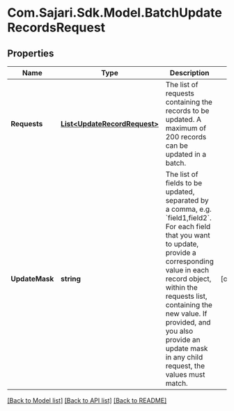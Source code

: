 # Com.Sajari.Sdk.Model.BatchUpdateRecordsRequest

## Properties

Name | Type | Description | Notes
------------ | ------------- | ------------- | -------------
**Requests** | [**List&lt;UpdateRecordRequest&gt;**](UpdateRecordRequest.md) | The list of requests containing the records to be updated.  A maximum of 200 records can be updated in a batch. | 
**UpdateMask** | **string** | The list of fields to be updated, separated by a comma, e.g. &#x60;field1,field2&#x60;.  For each field that you want to update, provide a corresponding value in each record object, within the requests list, containing the new value.  If provided, and you also provide an update mask in any child request, the values must match. | [optional] 

[[Back to Model list]](../README.md#documentation-for-models) [[Back to API list]](../README.md#documentation-for-api-endpoints) [[Back to README]](../README.md)

